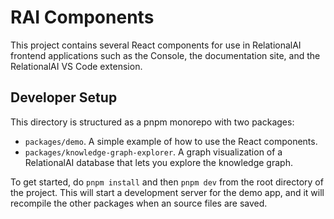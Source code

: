 # RAI Components 

This project contains several React components for use in RelationalAI frontend applications such as the Console, the documentation site, and the RelationalAI VS Code extension.

## Developer Setup

This directory is structured as a pnpm monorepo with two packages:

- `packages/demo`. A simple example of how to use the React components.
- `packages/knowledge-graph-explorer`. A graph visualization of a RelationalAI database that lets you explore the knowledge graph.

To get started, do `pnpm install` and then `pnpm dev` from the root directory of the project. This will start a development server for the demo app, and it will recompile the other packages when an  source files are saved.